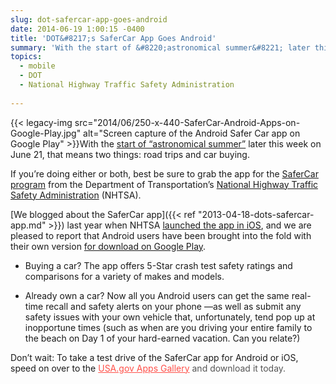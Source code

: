 ```yaml
---
slug: dot-safercar-app-goes-android
date: 2014-06-19 1:00:15 -0400
title: 'DOT&#8217;s SaferCar App Goes Android'
summary: 'With the start of &#8220;astronomical summer&#8221; later this week on June 21, that means two things: road trips and car buying. If you&#8217;re doing either or both, best be sure to grab the app for the SaferCar program from the Department of Transportation&#8217;s'
topics:
  - mobile
  - DOT
  - National Highway Traffic Safety Administration
 
---
```


{{< legacy-img src="2014/06/250-x-440-SaferCar-Android-Apps-on-Google-Play.jpg" alt="Screen capture of the Android Safer Car app on Google Play" >}}With the [start of &#8220;astronomical summer&#8221;](http://www.ncdc.noaa.gov/news/meteorological-versus-astronomical-summer) later this week on June 21, that means two things: road trips and car buying.

If you&#8217;re doing either or both, best be sure to grab the app for the [SaferCar program](http://www.safercar.gov/) from the Department of Transportation&#8217;s [National Highway Traffic Safety Administration](http://www.nhtsa.gov/About) (NHTSA).

[We blogged about the SaferCar app]({{< ref "2013-04-18-dots-safercar-app.md" >}}) last year when NHTSA [launched the app in iOS](https://itunes.apple.com/us/app/safercar/id593086230?ls=1&mt=8), and we are pleased to report that Android users have been brought into the fold with their own version [for download on Google Play](https://play.google.com/store/apps/details?id=gov.nhtsa.safercar).

  * Buying a car? The app offers 5-Star crash test safety ratings and comparisons for a variety of makes and models.

  * Already own a car? Now all you Android users can get the same real-time recall and safety alerts on your phone —as well as submit any safety issues with your own vehicle that, unfortunately, tend pop up at inopportune times (such as when are you driving your entire family to the beach on Day 1 of your hard-earned vacation. Can you relate?)

Don&#8217;t wait: To take a test drive of the SaferCar app for Android or iOS, speed on over to the<span style="color: #555555"> </span><a style="color: #ff5049" href="http://apps.usa.gov/">USA.gov Apps Gallery</a><span style="color: #555555"> and download it today.</span>